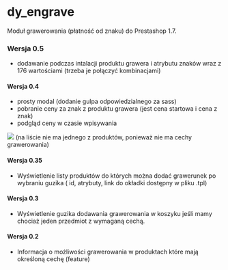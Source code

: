 # dy_engrave
Moduł grawerowania (płatność od znaku) do Prestashop 1.7.

### Wersja 0.5
- dodawanie podczas intalacji produktu grawera i atrybutu znaków wraz z 176 wartościami (trzeba je połączyć kombinacjami)

#### Wersja 0.4
- prosty modal (dodanie gulpa odpowiedzialnego za sass)
- pobranie ceny za znak z produktu grawera (jest cena startowa i cena z znak)
- podgląd ceny w czasie wpisywania

![](http://deykun.boo.pl/lab/ilustracje/engrave/engraver-0.4.gif)
(na liście nie ma jednego z produktów, ponieważ nie ma cechy grawerowania) 

#### Wersja 0.35
- Wyświetlenie listy produktów do których można dodać grawerunek po wybraniu guzika ( id, atrybuty, link do okładki dostępny w pliku .tpl)

#### Wersja 0.3
- Wyświetlenie guzika dodawania grawerowania w koszyku jeśli mamy chociaż jeden przedmiot z wymaganą cechą.

#### Wersja 0.2
- Informacja o możliwości grawerowania w produktach które mają określoną cechę (feature)